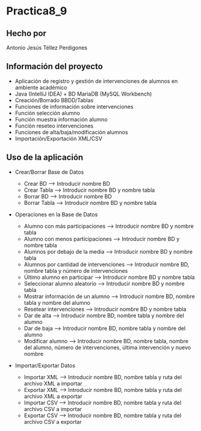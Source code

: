 # Practica8_9

## Hecho por
Antonio Jesús Téllez Perdigones

## Información del proyecto
* Aplicación de registro y gestión de intervenciones de alumnos en ambiente académico
* Java (IntelliJ IDEA) + BD MariaDB (MySQL Workbench)
* Creación/Borrado BBDD/Tablas
* Funciones de información sobre intervenciones
* Función selección alumno
* Función muestra información alumno
* Función reseteo intervenciones
* Funciones de alta/baja/modificación alumnos
* Importación/Exportación XML/CSV

## Uso de la aplicación
* Crear/Borrar Base de Datos
   - Crear BD --> Introducir nombre BD
   - Crear Tabla --> Introducir nombre BD y nombre tabla
   - Borrar BD --> Introducir nombre BD
   - Borrar Tabla --> Introducir nombre BD y nombre tabla

* Operaciones en la Base de Datos
   - Alumno con más participaciones --> Introducir nombre BD y nombre tabla
   - Alumno con menos participaciones --> Introducir nombre BD y nombre tabla
   - Alumnos por debajo de la media --> Introducir nombre BD y nombre tabla
   - Alumnos por cantidad de intervenciones --> Introducir nombre BD, nombre tabla y número de intervenciones
   - Último alumno en participar --> Introducir nombre BD y nombre tabla
   - Seleccionar alumno aleatorio --> Introducir nombre BD y nombre tabla
   - Mostrar información de un alumno --> Introducir nombre BD, nombre tabla y nombre del alumno
   - Resetear intervenciones --> Introducir nombre BD y nombre tabla
   - Dar de alta --> Introducir nombre BD, nombre tabla y nombre del alumno
   - Dar de baja --> Introducir nombre BD, nombre tabla y nombre del alumno
   - Modificar alumno --> Introducir nombre BD, nombre tabla, nombre del alumno, número de intervenciones, última intervención y nuevo nombre

* Importar/Exportar Datos
   - Importar XML --> Introducir nombre BD, nombre tabla y ruta del archivo XML a importar
   - Exportar XML --> Introducir nombre BD, nombre tabla y ruta del archivo XML a exportar
   - Importar CSV --> Introducir nombre BD, nombre tabla y ruta del archivo CSV a importar
   - Exportar CSV --> Introducir nombre BD, nombre tabla y ruta del archivo CSV a exportar
